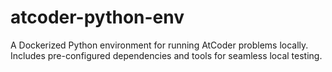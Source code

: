 # atcoder-python-env
A Dockerized Python environment for running AtCoder problems locally. Includes pre-configured dependencies and tools for seamless local testing.

